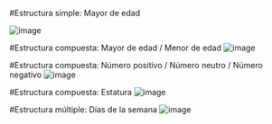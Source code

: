 #Estructura simple: Mayor de edad

![image](https://user-images.githubusercontent.com/99224635/164126710-1644f4bc-0c1f-4d12-a855-1fc053fe8cc4.png)


#Estructura compuesta: Mayor de edad / Menor de edad
![image](https://user-images.githubusercontent.com/99224635/164132528-0d579a85-8246-4284-99f4-b94f6ecd9282.png)


#Estructura compuesta: Número positivo / Número neutro / Número negativo
![image](https://user-images.githubusercontent.com/99224635/164130468-dc490e37-5510-4d93-aeda-e1c9b89a1f65.png)


#Estructura compuesta: Estatura
![image](https://user-images.githubusercontent.com/99224635/164132380-cafec2b9-6917-4ead-92a4-d60aa9356ac5.png)


#Estructura múltiple: Días de la semana
![image](https://user-images.githubusercontent.com/99224635/164133490-3ff50334-8847-4baf-94b2-6b60e7241006.png)

